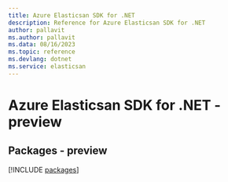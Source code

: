 ```yaml
---
title: Azure Elasticsan SDK for .NET
description: Reference for Azure Elasticsan SDK for .NET
author: pallavit
ms.author: pallavit
ms.data: 08/16/2023
ms.topic: reference
ms.devlang: dotnet
ms.service: elasticsan
---
```

# Azure Elasticsan SDK for .NET - preview
## Packages - preview
[!INCLUDE [packages](elasticsan-index.md)]
